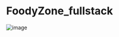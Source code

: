 ﻿# FoodyZone_fullstack
![image](https://github.com/ajitkmr520/FoodyZone_fullstack/assets/86512082/fa20f1fb-81ba-459d-9ac1-b7176bf1c21b)
